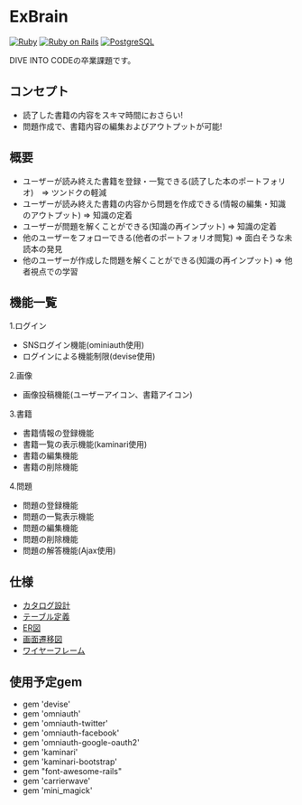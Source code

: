 # ExBrain
[![Ruby](https://img.shields.io/badge/Ruby-2.5.3-red.svg)](https://docs.ruby-lang.org/ja/2.5.0/doc/index.html)
[![Ruby on Rails](https://img.shields.io/badge/Ruby%20on%20Rails-5.2.2-red.svg)](https://guides.rubyonrails.org/)
[![PostgreSQL](https://img.shields.io/badge/PostgreSQL-10.5-blue.svg)](https://www.postgresql.org/)

DIVE INTO CODEの卒業課題です。

## コンセプト

- 読了した書籍の内容をスキマ時間におさらい!
- 問題作成で、書籍内容の編集およびアウトプットが可能!

## 概要

- ユーザーが読み終えた書籍を登録・一覧できる(読了した本のポートフォリオ)　=> ツンドクの軽減  
- ユーザーが読み終えた書籍の内容から問題を作成できる(情報の編集・知識のアウトプット) => 知識の定着
- ユーザーが問題を解くことができる(知識の再インプット) => 知識の定着
- 他のユーザーをフォローできる(他者のポートフォリオ閲覧) => 面白そうな未読本の発見
- 他のユーザーが作成した問題を解くことができる(知識の再インプット) => 他者視点での学習

## 機能一覧

1.ログイン
 - SNSログイン機能(ominiauth使用)
 - ログインによる機能制限(devise使用)

2.画像
  - 画像投稿機能(ユーザーアイコン、書籍アイコン)

3.書籍
 - 書籍情報の登録機能
 - 書籍一覧の表示機能(kaminari使用)
 - 書籍の編集機能
 - 書籍の削除機能

4.問題
- 問題の登録機能
- 問題の一覧表示機能
- 問題の編集機能
- 問題の削除機能
- 問題の解答機能(Ajax使用)

## 仕様

- [カタログ設計](https://docs.google.com/spreadsheets/d/11_zs59nDlXGr9un59Kv_nKRELJglrdHiLZXPHKaABAM/edit#gid=0)
- [テーブル定義](https://docs.google.com/spreadsheets/d/11_zs59nDlXGr9un59Kv_nKRELJglrdHiLZXPHKaABAM/edit#gid=1614793316)
- [ER図](https://drive.google.com/file/d/1RRlYxL8iPtvyMmHT9rFFHaNVyYrRjT1u/view)
- [画面遷移図](https://docs.google.com/spreadsheets/d/11_zs59nDlXGr9un59Kv_nKRELJglrdHiLZXPHKaABAM/edit#gid=629326844)
- [ワイヤーフレーム](https://docs.google.com/spreadsheets/d/11_zs59nDlXGr9un59Kv_nKRELJglrdHiLZXPHKaABAM/edit#gid=1669746727)

## 使用予定gem

- gem 'devise'
- gem 'omniauth'
- gem 'omniauth-twitter'
- gem 'omniauth-facebook'
- gem 'omniauth-google-oauth2'
- gem 'kaminari'
- gem 'kaminari-bootstrap'
- gem "font-awesome-rails"
- gem 'carrierwave'
- gem 'mini_magick'